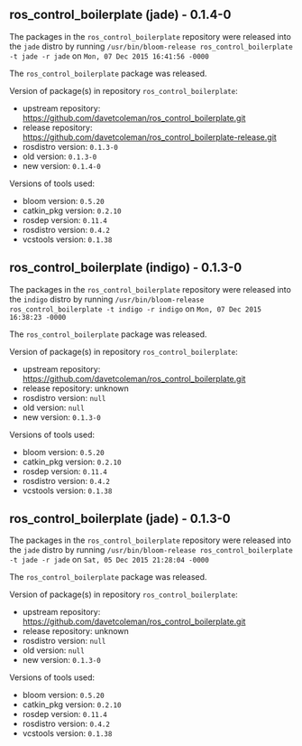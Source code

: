 ## ros_control_boilerplate (jade) - 0.1.4-0

The packages in the `ros_control_boilerplate` repository were released into the `jade` distro by running `/usr/bin/bloom-release ros_control_boilerplate -t jade -r jade` on `Mon, 07 Dec 2015 16:41:56 -0000`

The `ros_control_boilerplate` package was released.

Version of package(s) in repository `ros_control_boilerplate`:
- upstream repository: https://github.com/davetcoleman/ros_control_boilerplate.git
- release repository: https://github.com/davetcoleman/ros_control_boilerplate-release.git
- rosdistro version: `0.1.3-0`
- old version: `0.1.3-0`
- new version: `0.1.4-0`

Versions of tools used:
- bloom version: `0.5.20`
- catkin_pkg version: `0.2.10`
- rosdep version: `0.11.4`
- rosdistro version: `0.4.2`
- vcstools version: `0.1.38`


## ros_control_boilerplate (indigo) - 0.1.3-0

The packages in the `ros_control_boilerplate` repository were released into the `indigo` distro by running `/usr/bin/bloom-release ros_control_boilerplate -t indigo -r indigo` on `Mon, 07 Dec 2015 16:38:23 -0000`

The `ros_control_boilerplate` package was released.

Version of package(s) in repository `ros_control_boilerplate`:
- upstream repository: https://github.com/davetcoleman/ros_control_boilerplate.git
- release repository: unknown
- rosdistro version: `null`
- old version: `null`
- new version: `0.1.3-0`

Versions of tools used:
- bloom version: `0.5.20`
- catkin_pkg version: `0.2.10`
- rosdep version: `0.11.4`
- rosdistro version: `0.4.2`
- vcstools version: `0.1.38`


## ros_control_boilerplate (jade) - 0.1.3-0

The packages in the `ros_control_boilerplate` repository were released into the `jade` distro by running `/usr/bin/bloom-release ros_control_boilerplate -t jade -r jade` on `Sat, 05 Dec 2015 21:28:04 -0000`

The `ros_control_boilerplate` package was released.

Version of package(s) in repository `ros_control_boilerplate`:
- upstream repository: https://github.com/davetcoleman/ros_control_boilerplate.git
- release repository: unknown
- rosdistro version: `null`
- old version: `null`
- new version: `0.1.3-0`

Versions of tools used:
- bloom version: `0.5.20`
- catkin_pkg version: `0.2.10`
- rosdep version: `0.11.4`
- rosdistro version: `0.4.2`
- vcstools version: `0.1.38`


